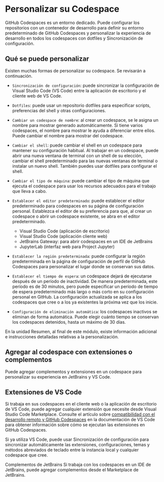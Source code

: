 # Personalizar su Codespace

GitHub Codespaces es un entorno dedicado. Puede configurar los repositorios con un contenedor de desarrollo para definir su entorno predeterminado de GitHub Codespaces y personalizar la experiencia de desarrollo en todos los codespaces con dotfiles y Sincronización de configuración.

## Qué se puede personalizar

Existen muchas formas de personalizar su codespace. Se revisarán a continuación.

-   `Sincronización de configuración`: puede sincronizar la configuración de Visual Studio Code (VS Code) entre la aplicación de escritorio y el cliente web de VS Code.

-   `Dotfiles`: puede usar un repositorio dotfiles para especificar scripts, preferencias del shell y otras configuraciones.

-   `Cambiar un codespace de nombre`: al crear un codespace, se le asigna un nombre para mostrar generado automáticamente. Si tiene varios codespaces, el nombre para mostrar le ayuda a diferenciar entre ellos. Puede cambiar el nombre para mostrar del codespace.

-   `Cambiar el shell`: puede cambiar el shell en un codespace para mantener su configuración habitual. Al trabajar en un codespace, puede abrir una nueva ventana de terminal con un shell de su elección, cambiar el shell predeterminado para las nuevas ventanas de terminal o instalar un nuevo shell. También puedes usar dotfiles para configurar el shell.

-   `Cambiar el tipo de máquina`: puede cambiar el tipo de máquina que ejecuta el codespace para usar los recursos adecuados para el trabajo que lleva a cabo.

-   `Establecer el editor predeterminado`: puede establecer el editor predeterminado para codespaces en su página de configuración personal. Establezca el editor de su preferencia para que, al crear un codespace o abrir un codespace existente, se abra en el editor predeterminado.

    -   Visual Studio Code (aplicación de escritorio)
    -   Visual Studio Code (aplicación cliente web)
    -   JetBrains Gateway: para abrir codespaces en un IDE de JetBrains
    -   JupyterLab (interfaz web para Project Jupyter)

-   `Establecer la región predeterminada`: puede configurar la región predeterminada en la página de configuración de perfil de GitHub Codespaces para personalizar el lugar donde se conservan sus datos.

-   `Establecer el tiempo de espera`: un codespace dejará de ejecutarse después de un período de inactividad. De manera predeterminada, este período es de 30 minutos, pero puede especificar un período de tiempo de espera predeterminado más largo o más corto en su configuración personal en GitHub. La configuración actualizada se aplica a los codespaces que cree o a los ya existentes la próxima vez que los inicie.

-   `Configuración de eliminación automática`: los codespaces inactivos se eliminan de forma automática. Puede elegir cuánto tiempo se conservan los codespaces detenidos, hasta un máximo de 30 días.

En la unidad Resumen, al final de este módulo, existe información adicional e instrucciones detalladas relativas a la personalización.

## Agregar al codespace con extensiones o complementos

Puede agregar complementos y extensiones en un codespace para personalizar su experiencia en JetBrains y VS Code.

## Extensiones de VS Code

Si trabaja en sus codespaces en el cliente web o la aplicación de escritorio de VS Code, puede agregar cualquier extensión que necesite desde Visual Studio Code Marketplace. Consulte el artículo sobre <a href="https://code.visualstudio.com/api/advanced-topics/remote-extensions">compatibilidad con el desarrollo remoto y GitHub Codespaces</a> en la documentación de VS Code para obtener información sobre cómo se ejecutan las extensiones en GitHub Codespaces.

Si ya utiliza VS Code, puede usar Sincronización de configuración para sincronizar automáticamente las extensiones, configuraciones, temas y métodos abreviados de teclado entre la instancia local y cualquier codespace que cree.

Complementos de JetBrains
Si trabaja con los codespaces en un IDE de JetBrains, puede agregar complementos desde el Marketplace de JetBrains.
